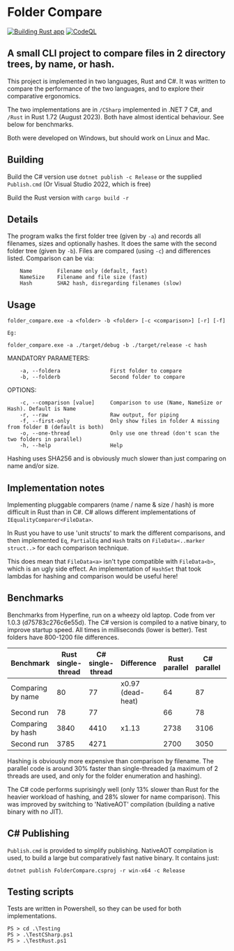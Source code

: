 # Folder Compare

[![Building Rust app](https://github.com/lookbusy1344/FolderCompare/actions/workflows/Rust%20build.yml/badge.svg)](https://github.com/lookbusy1344/FolderCompare/actions/workflows/Rust%20build.yml)
[![CodeQL](https://github.com/lookbusy1344/FolderCompare/actions/workflows/github-code-scanning/codeql/badge.svg)](https://github.com/lookbusy1344/FolderCompare/actions/workflows/github-code-scanning/codeql)

## A small CLI project to compare files in 2 directory trees, by name, or hash.

This project is implemented in two languages, Rust and C#. It was written to compare the performance of the two languages, and to explore their comparative ergonomics.

The two implementations are in `/CSharp` implemented in .NET 7 C#, and `/Rust` in Rust 1.72 (August 2023). Both have almost identical behaviour. See below for benchmarks.

Both were developed on Windows, but should work on Linux and Mac.

## Building

Build the C# version use `dotnet publish -c Release` or the supplied `Publish.cmd` (Or Visual Studio 2022, which is free)

Build the Rust version with `cargo build -r`

## Details
The program walks the first folder tree (given by `-a`) and records all filenames, sizes and optionally hashes. It does the same with the second folder tree (given by `-b`). Files are compared (using `-c`) and differences listed. Comparison can be via:

```
    Name        Filename only (default, fast)
    NameSize    Filename and file size (fast)
    Hash        SHA2 hash, disregarding filenames (slow)
```

## Usage

```
folder_compare.exe -a <folder> -b <folder> [-c <comparison>] [-r] [-f]

Eg:

folder_compare.exe -a ./target/debug -b ./target/release -c hash
```

MANDATORY PARAMETERS:
```
    -a, --foldera                First folder to compare
    -b, --folderb                Second folder to compare
```

OPTIONS:
```
    -c, --comparison [value]     Comparison to use (Name, NameSize or Hash). Default is Name
    -r, --raw                    Raw output, for piping
    -f, --first-only             Only show files in folder A missing from folder B (default is both)
    -o, --one-thread             Only use one thread (don't scan the two folders in parallel)
    -h, --help                   Help
```

Hashing uses SHA256 and is obviously much slower than just comparing on name and/or size.

## Implementation notes

Implementing pluggable comparers (name / name & size / hash) is more difficult in Rust than in C#. C# allows different implementations of `IEqualityComparer<FileData>`.

In Rust you have to use 'unit structs' to mark the different comparisons, and then implemented `Eq`, `PartialEq` and `Hash` traits on `FileData<..marker struct..>` for each comparison technique.

This does mean that `FileData<a>` isn't type compatible with `FileData<b>`, which is an ugly side effect. An implementation of `HashSet` that took lambdas for hashing and comparison would be useful here!

## Benchmarks

Benchmarks from Hyperfine, run on a wheezy old laptop. Code from ver 1.0.3 (d75783c276c6e55d). The C# version is compiled to a native binary, to improve startup speed. All times in milliseconds (lower is better). Test folders have 800-1200 file differences.

| Benchmark      | Rust single-thread   | C# single-thread  | Difference  | Rust parallel | C# parallel | Difference |
| ----------- | -----------   | -----------  | ----------- | -----------     | ----------- | --------- |          
| Comparing by name | 80 | 77 |	x0.97 (dead-heat)	                    |	    64	|    87   |	x1.28 |
| Second run		| 78 | 77 |		                                    |	    66	|    78   | |
| Comparing by hash | 3840 | 4410 |	x1.13                               |      2738 |   3106  |	x1.13 |
| Second run	    | 3785 | 4271 |                                     |		2700 |   3050  | |

Hashing is obviously more expensive than comparison by filename. The parallel code is around 30% faster than single-threaded (a maximum of 2 threads are used, and only for the folder enumeration and hashing).

The C# code performs suprisingly well (only 13% slower than Rust for the heavier workload of hashing, and 28% slower for name comparison). This was improved by switching to 'NativeAOT' compilation (building a native binary with no JIT).

## C# Publishing

`Publish.cmd` is provided to simplify publishing. NativeAOT compilation is used, to build a large but comparatively fast native binary. It contains just:

```
dotnet publish FolderCompare.csproj -r win-x64 -c Release
```

## Testing scripts

Tests are written in Powershell, so they can be used for both implementations.

```
PS > cd .\Testing
PS > .\TestCSharp.ps1
PS > .\TestRust.ps1
```
